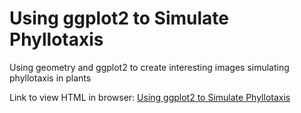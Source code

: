 # Using ggplot2 to Simulate Phyllotaxis
Using geometry and ggplot2 to create interesting images simulating phyllotaxis in plants

Link to view HTML in browser:
[Using ggplot2 to Simulate Phyllotaxis](https://htmlpreview.github.io/?https://github.com/ross-wgh/Using-ggplot2-to-Simulate-Phyllotaxis/blob/main/phyllotaxis.html)
